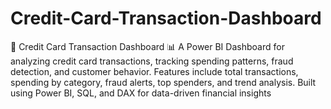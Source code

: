 # Credit-Card-Transaction-Dashboard
🚀 Credit Card Transaction Dashboard 📊  A Power BI Dashboard for analyzing credit card transactions, tracking spending patterns, fraud detection, and customer behavior. Features include total transactions, spending by category, fraud alerts, top spenders, and trend analysis. Built using Power BI, SQL, and DAX for data-driven financial insights
